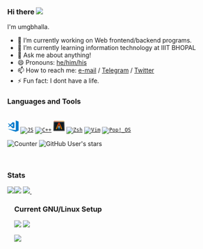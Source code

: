 ### Hi there <img src="https://raw.githubusercontent.com/MartinHeinz/MartinHeinz/master/wave.gif" width="30px">

I'm umgbhalla.

- 🔭 I’m currently working on Web frontend/backend programs.
- 🌱 I’m currently learning information technology at IIIT BHOPAL
- 💬 Ask me about anything!
- 😄 Pronouns: [he/him/his](https://pronoun.is/he)
- 📫 How to reach me: [e-mail](mailto:umg.bhalla88@gmail.com) / [Telegram](https://t.me/umgbhalla) / [Twitter](https://twitter.com/umgbhalla)
- ⚡ Fun fact: I dont have a life.
  <br />

### Languages and Tools

<code><a href="https://code.visualstudio.com"> <img  alt="Visual Studio Code" height="26px" src="https://raw.githubusercontent.com/github/explore/80688e429a7d4ef2fca1e82350fe8e3517d3494d/topics/visual-studio-code/visual-studio-code.png"/></a></code>
<code><a href="https://www.wikiwand.com/en/JavaScript"><img  alt="JS" height="26px" src="https://upload.wikimedia.org/wikipedia/commons/thumb/9/99/Unofficial_JavaScript_logo_2.svg/640px-Unofficial_JavaScript_logo_2.svg.png" /></a></code>
<code><a href="https://www.wikiwand.com/en/C%2B%2B"><img  alt="C++" height="26px" src="https://upload.wikimedia.org/wikipedia/commons/1/18/ISO_C%2B%2B_Logo.svg" /></a></code>
<code><a href="https://github.com/alacritty/alacritty"><img  alt="Alacritty" height="26px" src="https://raw.githubusercontent.com/alacritty/alacritty/master/extra/logo/compat/alacritty-term%2Bscanlines.png" /></a></code>
<code><a href="https://www.wikiwand.com/en/Z_shell"><img  alt="Zsh" height="26px" src="https://raw.githubusercontent.com/odb/official-bash-logo/master/assets/Logos/Icons/SVG/128x128.svg" /></a></code>
<code><a href="https://www.vim.org/"><img alt="Vim" height="26px" src="https://upload.wikimedia.org/wikipedia/commons/thumb/9/9f/Vimlogo.svg/640px-Vimlogo.svg.png" /></a></code>
<code><a href="https://pop.system76.com/"><img alt="Pop!_OS" height="26px" src="https://upload.wikimedia.org/wikipedia/commons/thumb/c/c5/Pop_OS-Logo-nobg.svg/640px-Pop_OS-Logo-nobg.svg.png" /></a></code>


![Counter](https://visitor-badge.glitch.me/badge?page_id=umgbhalla.visitor-badge)
![GitHub User's stars](https://img.shields.io/github/stars/umgbhalla?affiliations=OWNER%2CCOLLABORATOR&label=GH%20stars)
<!-- [![GitHub Sponsors](https://img.shields.io/github/sponsors/umgbhalla?label=GH%20sponsors&style=flat)](https://github.com/sponsors/umgbhalla) -->
&nbsp;
&nbsp;
### Stats
<img  src="https://activity-graph.herokuapp.com/graph?username=umgbhalla&bg_color=011627&color=e4e2e2&line=fafafa&point=f4f2f2&area=true&hide_border=true" width='702.21' />

<a href="https://github.com/anuraghazra/github-readme-stats">
  <img  src="https://github-readme-stats.vercel.app/api?username=umgbhalla&count_private=true&show_icons=true&theme=nightowl&hide_border=true"  height='170'/>
</a>

<a href="https://github.com/anuraghazra/github-readme-stats">
  <img align="left" src="https://github-readme-stats.vercel.app/api/top-langs/?username=umgbhalla&theme=nightowl&hide_border=true" height='170' />
 <!--   <img align="left" src="https://github-readme-stats.vercel.app/api/top-langs/?username=umgbhalla&exclude_repo=dotfiles&theme=nightowl&hide_border=true" height='170' /> -->
</a>
&nbsp;
  
   
   
### Current GNU/Linux Setup

<img src="https://raw.githubusercontent.com/umgbhalla/sys_dot_files/main/media/output.gif"  width='702.271'/>  

<img src="https://raw.githubusercontent.com/umgbhalla/sys_dot_files/main/media/rice.gif"  width='702.271'/>  


<p align="left"><img src="https://raw.githubusercontent.com/arcticicestudio/nord-docs/develop/assets/images/nord/repository-footer-separator.svg?sanitize=true"  width='702.271' /></p>
